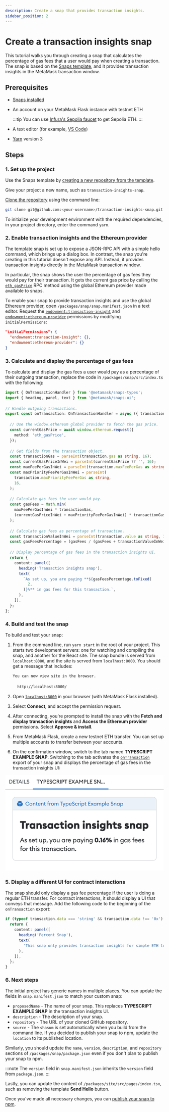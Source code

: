 ```yaml
---
description: Create a snap that provides transaction insights.
sidebar_position: 2
---
```


# Create a transaction insights snap

This tutorial walks you through creating a snap that calculates the percentage of gas fees that
a user would pay when creating a transaction.
The snap is based on the
[Snaps template](https://github.com/MetaMask/template-snap-monorepo), and it provides transaction
insights in the MetaMask transaction window.

## Prerequisites

- [Snaps installed](../get-started/install-snaps.md)

- An account on your MetaMask Flask instance with testnet ETH

  :::tip
  You can use [Infura's Sepolia faucet](https://www.infura.io/faucet) to get Sepolia ETH.
  :::

- A text editor (for example, [VS Code](https://code.visualstudio.com/))

- [Yarn](https://yarnpkg.com/) version 3

## Steps

### 1. Set up the project

Use the Snaps template by
[creating a new repository from the template](https://github.com/MetaMask/template-snap-monorepo/generate).

Give your project a new name, such as `transaction-insights-snap`.

[Clone the repository](https://docs.github.com/en/repositories/creating-and-managing-repositories/cloning-a-repository)
using the command line:

```bash
git clone git@github.com:<your-username>/transaction-insights-snap.git
```

To initialize your development environment with the required dependencies, in your project
directory, enter the command `yarn`.

### 2. Enable transaction insights and the Ethereum provider

The template snap is set up to expose a JSON-RPC API with a simple hello command, which brings up a
dialog box.
In contrast, the snap you're creating in this tutorial doesn't expose any API.
Instead, it provides transaction insights directly in the MetaMask transaction window.

In particular, the snap shows the user the percentage of gas fees they would pay for their transaction.
It gets the current gas price by calling the
[`eth_gasPrice`](https://metamask.github.io/api-playground/api-documentation/#eth_gasPrice) RPC
method using the global Ethereum provider made available to snaps.

To enable your snap to provide transaction insights and use the global Ethereum provider, open
`/packages/snap/snap.manifest.json` in a text editor.
Request the
[`endowment:transaction-insight`](../reference/permissions.md#endowmenttransaction-insight) and
[`endowment:ethereum-provider`](../reference/permissions.md#endowmentethereum-provider)
permissions by modifying `initialPermissions`:

```json title="snap.manifest.json"
"initialPermissions": {
  "endowment:transaction-insight": {},
  "endowment:ethereum-provider": {}
}
```

### 3. Calculate and display the percentage of gas fees

To calculate and display the gas fees a user would pay as a percentage of their outgoing transaction,
replace the code in `/packages/snap/src/index.ts` with the following:

```typescript title="index.ts"
import { OnTransactionHandler } from '@metamask/snaps-types';
import { heading, panel, text } from '@metamask/snaps-ui';

// Handle outgoing transactions.
export const onTransaction: OnTransactionHandler = async ({ transaction }) => {

  // Use the window.ethereum global provider to fetch the gas price.
  const currentGasPrice = await window.ethereum.request({
    method: 'eth_gasPrice',
  });
  
  // Get fields from the transaction object.
  const transactionGas = parseInt(transaction.gas as string, 16);
  const currentGasPriceInWei = parseInt(currentGasPrice ?? '', 16);
  const maxFeePerGasInWei = parseInt(transaction.maxFeePerGas as string, 16);
  const maxPriorityFeePerGasInWei = parseInt(
    transaction.maxPriorityFeePerGas as string,
    16,
  );

  // Calculate gas fees the user would pay.
  const gasFees = Math.min(
    maxFeePerGasInWei * transactionGas,
    (currentGasPriceInWei + maxPriorityFeePerGasInWei) * transactionGas,
  );

  // Calculate gas fees as percentage of transaction.
  const transactionValueInWei = parseInt(transaction.value as string, 16);
  const gasFeesPercentage = (gasFees / (gasFees + transactionValueInWei)) * 100;

  // Display percentage of gas fees in the transaction insights UI.
  return {
    content: panel([
      heading('Transaction insights snap'),
      text(
        `As set up, you are paying **${gasFeesPercentage.toFixed(
          2,
        )}%** in gas fees for this transaction.`,
      ),
    ]),
  };
};
```

### 4. Build and test the snap

To build and test your snap:

1. From the command line, run `yarn start` in the root of your project.
    This starts two development servers: one for watching and compiling the snap, and another for the
    React site.
    The snap bundle is served from `localhost:8080`, and the site is served from `localhost:8000`.
    You should get a message that includes:

    ```bash
    You can now view site in the browser.
    
      http://localhost:8000/
    ```

2. Open [`localhost:8000`](http://localhost:8000) in your browser (with MetaMask Flask installed).

3. Select **Connect**, and accept the permission request.

4. After connecting, you're prompted to install the snap with the **Fetch and display transaction
    insights** and **Access the Ethereum provider** permissions.
    Select **Approve & install**.

5. From MetaMask Flask, create a new testnet ETH transfer.
    You can set up multiple accounts to transfer between your accounts.

6. On the confirmation window, switch to the tab named **TYPESCRIPT EXAMPLE SNAP**.
    Switching to the tab activates the [`onTransaction`](../reference/exports.md#ontransaction)
    export of your snap and displays the percentage of gas fees in the transaction insights UI:

<p align="center">

![Transaction insights UI](../assets/transaction-insights.png)

</p>

### 5. Display a different UI for contract interactions

The snap should only display a gas fee percentage if the user is doing a regular ETH transfer.
For contract interactions, it should display a UI that conveys that message.
Add the following code to the beginning of the `onTransaction` export:

```typescript
if (typeof transaction.data === 'string' && transaction.data !== '0x') {
  return {
    content: panel([
      heading('Percent Snap'),
      text(
        'This snap only provides transaction insights for simple ETH transfers.',
      ),
    ]),
  };
}
```

### 6. Next steps

The initial project has generic names in multiple places.
You can update the fields in `snap.manifest.json` to match your custom snap:

- `proposedName` - The name of your snap.
  This replaces **TYPESCRIPT EXAMPLE SNAP** in the transaction insights UI.
- `description` - The description of your snap.
- `repository` - The URL of your cloned GitHub repository.
- `source` - The `shasum` is set automatically when you build from the command line.
  If you decided to publish your snap to npm, update the `location` to its published location.

Similarly, you should update the `name`, `version`, `description`, and `repository` sections of
`/packages/snap/package.json` even if you don't plan to publish your snap to npm.

:::note
The `version` field in `snap.manifest.json` inherits the `version` field from `package.json`.
:::

Lastly, you can update the content of `/packages/site/src/pages/index.tsx`, such as removing the
template **Send Hello** button.

Once you've made all necessary changes, you can
[publish your snap to npm](../how-to/develop-a-snap.md#publish-your-snap).
